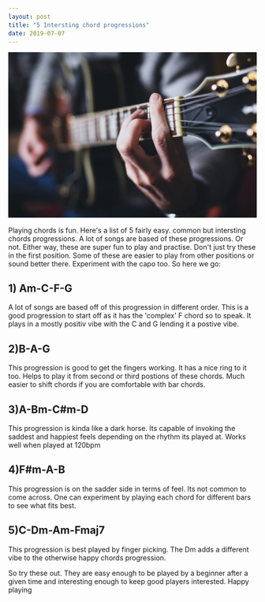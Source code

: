 ```yaml
---
layout: post
title: "5 Intersting chord progressions"
date: 2019-07-07
---
```


![My helpful screenshot](/assets/img/guitar.jpg)


Playing chords is fun. Here's a list of 5 fairly easy. common but intersting chords progressions. A lot of songs are based of these progressions. Or not. Either way, these are super fun to play and practise. Don't just try these in the first position. Some of these are easier to play from other positions or sound better there. Experiment with the capo too. So here we go:


##  1) Am-C-F-G
A lot of songs are based off of this progression in different order. This is a good progression to start off as it has the 'complex' F chord so to speak.
It plays in a mostly positiv vibe with the C and G lending it a postive vibe.

##  2)B-A-G
This progression is good to get the fingers working. It has a nice ring to it too. Helps to play it from second or third postions of these chords. Much easier to shift chords if you are comfortable with bar chords.

##  3)A-Bm-C#m-D
This progression is kinda like a dark horse. Its capable of invoking the saddest and happiest feels depending on the rhythm its played at. Works well when played at 120bpm

##  4)F#m-A-B
This progression is on the sadder side in terms of feel. Its not common to come across. One can experiment by playing each chord for different bars to see what fits best.

##  5)C-Dm-Am-Fmaj7
This progression is best played by finger picking. The Dm adds a different vibe to the otherwise happy chords progression. 

So try these out. They are easy enough to be played by a beginner after a given time and interesting enough to keep good players interested. Happy playing

